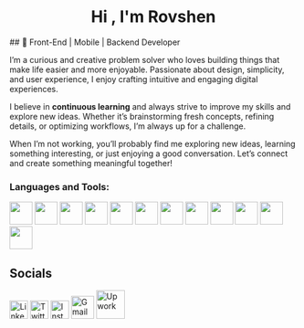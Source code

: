 <h1 align="center">Hi , I'm Rovshen</h1>
## 🚀 Front-End | Mobile | Backend Developer  

I’m a curious and creative problem solver who loves building things that make life easier and more enjoyable. Passionate about design, simplicity, and user experience, I enjoy crafting intuitive and engaging digital experiences.  

I believe in **continuous learning** and always strive to improve my skills and explore new ideas. Whether it’s brainstorming fresh concepts, refining details, or optimizing workflows, I’m always up for a challenge.  

When I’m not working, you’ll probably find me exploring new ideas, learning something interesting, or just enjoying a good conversation. Let’s connect and create something meaningful together!  




<h3 align="left">Languages and Tools:</h3>
<p align="left">
  <img src="https://cdn.jsdelivr.net/gh/devicons/devicon/icons/html5/html5-original.svg" width="40" height="40"/>
  <img src="https://cdn.jsdelivr.net/gh/devicons/devicon/icons/css3/css3-original.svg" width="40" height="40"/>
  <img src="https://cdn.jsdelivr.net/gh/devicons/devicon/icons/sass/sass-original.svg" width="40" height="40"/>
  <img src="https://cdn.jsdelivr.net/gh/devicons/devicon/icons/javascript/javascript-original.svg" width="40" height="40"/>
  <img src="https://cdn.jsdelivr.net/gh/devicons/devicon/icons/typescript/typescript-original.svg" width="40" height="40"/>
  <img src="https://cdn.jsdelivr.net/gh/devicons/devicon/icons/react/react-original.svg" width="40" height="40"/>
  <img src="https://cdn.jsdelivr.net/gh/devicons/devicon@latest/icons/nodejs/nodejs-plain.svg" width="40" height="40" />
  <img src="https://cdn.jsdelivr.net/gh/devicons/devicon@latest/icons/express/express-original.svg" width="40" height="40"/>                 
  <img src="https://cdn.jsdelivr.net/gh/devicons/devicon@latest/icons/redux/redux-original.svg" width="40" height="40"/>
  <img src="https://cdn.jsdelivr.net/gh/devicons/devicon@latest/icons/mongodb/mongodb-original.svg" width="40" height="40"/>  
  <img src="https://cdn.jsdelivr.net/gh/devicons/devicon@latest/icons/firebase/firebase-original.svg" width="40" height="40"/>
  <img src="https://cdn.jsdelivr.net/gh/devicons/devicon/icons/git/git-original.svg" width="40" height="40"/>
</p>

                      
## Socials

[<img src="https://upload.wikimedia.org/wikipedia/commons/8/81/LinkedIn_icon.svg" alt="LinkedIn" width="32">](https://www.linkedin.com/in/rovsen-medetov/)
[<img src="https://upload.wikimedia.org/wikipedia/commons/5/57/X_logo_2023_%28white%29.png" alt="Twitter" width="32">](https://x.com/Rovsen_512)
[<img src="https://upload.wikimedia.org/wikipedia/commons/a/a5/Instagram_icon.png" alt="Instagram" width="32">](https://www.instagram.com/rovsen_512/)
[<img src="https://upload.wikimedia.org/wikipedia/commons/7/7e/Gmail_icon_%282020%29.svg" alt="Gmail" width="40">](mailto:rovsanmadatov9@gmail.com)
[<img src="https://cdn.worldvectorlogo.com/logos/upwork.svg" alt="Upwork" width="50">](https://www.upwork.com/freelancers/~01cd808b155f83f06c)








